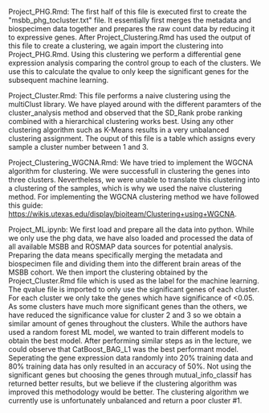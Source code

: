 Project_PHG.Rmd:
The first half of this file is executed first to create the "msbb_phg_tocluster.txt" file.
It essentially first merges the metadata and biospecimen data together and prepares the raw count data by reducing it to expressive genes.
After Project_Clustering.Rmd has used the output of this file to create a clustering, we again import the clustering into Project_PHG.Rmd. 
Using this clustering we perform a differential gene expression analysis comparing the control group to each of the clusters.
We use this to calculate the qvalue to only keep the significant genes for the subsequent machine learning.

Project_Cluster.Rmd:
This file performs a naive clustering using the multiClust library. We have played around with the different paramters of the cluster_analysis method and observed that the SD_Rank probe ranking combined with a hierarchical clustering works best.
Using any other clustering algorithm such as K-Means results in a very unbalanced clustering assignment. The ouput of this file is a table which assigns every sample a cluster number between 1 and 3.

Project_Clustering_WGCNA.Rmd:
We have tried to implement the WGCNA algorithm for clustering. We were successfull in clustering the genes into three clusters. Nevertheless, we were unable to translate this clustering into a clustering of the samples, which is why we used the naive clustering method.
For implementing the WGCNA clustering method we have followed this guide: https://wikis.utexas.edu/display/bioiteam/Clustering+using+WGCNA.

Project_ML.ipynb:
We first load and prepare all the data into python. While we only use the phg data, we have also loaded and processed the data of all available MSBB and ROSMAP data sources for potential analysis.
Preparing the data means specifically merging the metadata and biospecimen file and dividing them into the different brain areas of the MSBB cohort.
We then import the clustering obtained by the Project_Cluster.Rmd file which is used as the label for the machine learning.
The qvalue file is imported to only use the significant genes of each cluster. For each cluster we only take the genes which have significance of <0.05.
As some clusters have much more significant genes than the others, we have reduced the significance value for cluster 2 and 3 so we obtain a similar amount of genes throughout the clusters.
While the authors have used a random forest ML model, we wanted to train different models to obtain the best model. After performing similar steps as in the lecture, we could observe that
CatBoost_BAG_L1 was the best performant model. Seperating the gene expression data randomly into 20% training data and 80% training data has only resulted in an accuracy of 50%.
Not using the significant genes but choosing the genes through mutual_info_classif has returned better results, but we believe if the clustering algorithm was improved this methodology would be better.
The clustering algorithm we currently use is unfortunately unbalanced and return a poor cluster #1.
